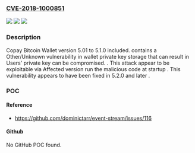 ### [CVE-2018-1000851](https://cve.mitre.org/cgi-bin/cvename.cgi?name=CVE-2018-1000851)
![](https://img.shields.io/static/v1?label=Product&message=n%2Fa&color=blue)
![](https://img.shields.io/static/v1?label=Version&message=n%2Fa&color=blue)
![](https://img.shields.io/static/v1?label=Vulnerability&message=n%2Fa&color=brighgreen)

### Description

Copay Bitcoin Wallet version 5.01 to 5.1.0 included. contains a Other/Unknown vulnerability in wallet private key storage that can result in Users' private key can be compromised. . This attack appear to be exploitable via Affected version run the malicious code at startup . This vulnerability appears to have been fixed in 5.2.0 and later .

### POC

#### Reference
- https://github.com/dominictarr/event-stream/issues/116

#### Github
No GitHub POC found.


